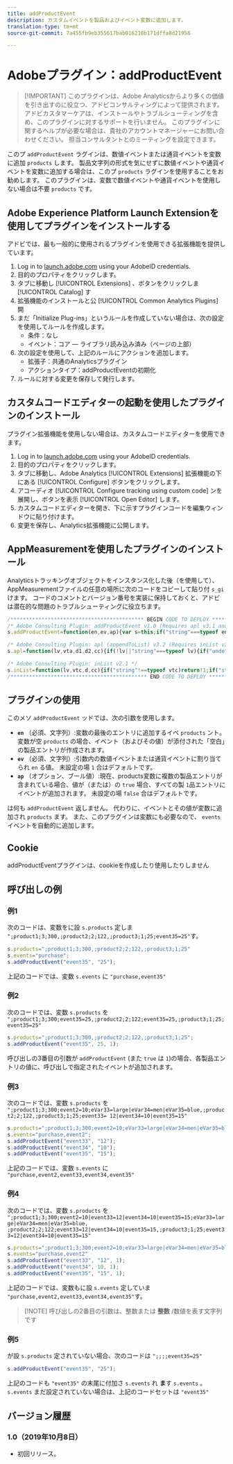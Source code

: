 ```yaml
---
title: addProductEvent
description: カスタムイベントを製品およびイベント変数に追加します。
translation-type: tm+mt
source-git-commit: 7a455fb9eb355617bab016218b171dffa8d21958

---
```



# Adobeプラグイン：addProductEvent

> [!IMPORTANT] このプラグインは、Adobe Analyticsからより多くの価値を引き出すのに役立つ、アドビコンサルティングによって提供されます。 アドビカスタマーケアは、インストールやトラブルシューティングを含め、このプラグインに対するサポートを行いません。 このプラグインに関するヘルプが必要な場合は、貴社のアカウントマネージャーにお問い合わせください。 担当コンサルタントとのミーティングを設定できます。

このプ `addProductEvent` ラグインは、数値イベントまたは通貨イベントを変数に追加 `products` します。 製品文字列の形式を気にせずに数値イベントや通貨イベントを変数に追加する場合は、このプ `products` ラグインを使用することをお勧めします。 このプラグインは、変数で数値イベントや通貨イベントを使用しない場合は不要 `products` です。

## Adobe Experience Platform Launch Extensionを使用してプラグインをインストールする

アドビでは、最も一般的に使用されるプラグインを使用できる拡張機能を提供しています。

1. Log in to [launch.adobe.com](https://launch.adobe.com) using your AdobeID credentials.
1. 目的のプロパティをクリックします。
1. タブに移動し [!UICONTROL Extensions] 、ボタンをクリックしま [!UICONTROL Catalog] す
1. 拡張機能のインストールと公 [!UICONTROL Common Analytics Plugins] 開
1. まだ「Initialize Plug-ins」というルールを作成していない場合は、次の設定を使用してルールを作成します。
   * 条件：なし
   * イベント：コア — ライブラリ読み込み済み（ページの上部）
1. 次の設定を使用して、上記のルールにアクションを追加します。
   * 拡張子：共通のAnalyticsプラグイン
   * アクションタイプ：addProductEventの初期化
1. ルールに対する変更を保存して発行します。

## カスタムコードエディターの起動を使用したプラグインのインストール

プラグイン拡張機能を使用しない場合は、カスタムコードエディターを使用できます。

1. Log in to [launch.adobe.com](https://launch.adobe.com) using your AdobeID credentials.
1. 目的のプロパティをクリックします。
1. タブに移動し、Adobe Analytics [!UICONTROL Extensions] 拡張機能の下にある [!UICONTROL Configure] ボタンをクリックします。
1. アコーディオ [!UICONTROL Configure tracking using custom code] ンを展開し、ボタンを表示 [!UICONTROL Open Editor] します。
1. カスタムコードエディターを開き、下に示すプラグインコードを編集ウィンドウに貼り付けます。
1. 変更を保存し、Analytics拡張機能に公開します。

## AppMeasurementを使用したプラグインのインストール

Analyticsトラッキングオブジェクトをインスタンス化した後（を使用して）、AppMeasurementファイルの任意の場所に次のコードをコピーして貼り付 `s_gi`けます。 コードのコメントとバージョン番号を実装に保持しておくと、アドビは潜在的な問題のトラブルシューティングに役立ちます。

```js
/******************************************* BEGIN CODE TO DEPLOY *******************************************/
/* Adobe Consulting Plugin: addProductEvent v1.0 (Requires apl v3.1 and inList v2.0+ plug-ins) */
s.addProductEvent=function(en,ev,ap){var s=this;if("string"===typeof en)if(ev=isNaN(ev)?"1":String(ev),ap=ap||!1,s.events= s.apl(s.events,en),s.products){var e=s.products.split(",");ap=ap?0:e.length-1;for(var a;ap<e.length;ap++)a=e[ap].split(";") ,a[4]&&a[4].includes("event")?a[4]=a[4]+"|"+en+"="+ev:a[5]?a[4]=en+"="+ev:a[4]||(a[3]||(a[3]=""),a[2]||(a[2]=""),a[1]||(a[1]=""),a[4]=en+"="+ev),e[ap]=a.join(";");s.products=e.join(",")}else s.products=";;;;"+en+"="+ev};

/* Adobe Consulting Plugin: apl (appendToList) v3.2 (Requires inList v2.0 or higher) */
s.apl=function(lv,vta,d1,d2,cc){if(!lv||"string"===typeof lv){if("undefined"===typeof this.inList||"string"!==typeof vta||""===vta)return lv;d1=d1||",";d2=d2||d1;1==d2&&(d2=d1,cc||(cc=1));2==d2&&1!=cc&&(d2=d1);vta=vta.split(",");for(var g=vta.length,e=0;e<g;e++)this.inList(lv,vta[e],d1,cc)||(lv=lv?lv+d2+vta[e]:vta[e])}return lv};

/* Adobe Consulting Plugin: inList v2.1 */
s.inList=function(lv,vtc,d,cc){if("string"!==typeof vtc)return!1;if("string"===typeof lv)lv=lv.split(d||",");else if("object"!== typeof lv)return!1;d=0;for(var e=lv.length;d<e;d++)if(1==cc&&vtc===lv[d]||vtc.toLowerCase()===lv[d].toLowerCase())return!0;return!1};
/******************************************** END CODE TO DEPLOY ********************************************/
```

## プラグインの使用

このメソ `addProductEvent` ッドでは、次の引数を使用します。

* **`en`** （必須、文字列）:変数の最後のエントリに追加するイベ `products` ント。 変数が空 `products` の場合、イベント（およびその値）が添付された「空白」の製品エントリが作成されます。
* **`ev`** （必須、文字列）:引数内の数値イベントまたは通貨イベントに割り当てられ `en` る値。  未設定の場 `1` 合はデフォルトです。
* **`ap`** （オプション、ブール値）:現在、products変数に複数の製品エントリが含まれている場合、値が（または）の `true` 場合、すべての製 `1`品エントリにイベントが追加されます。  未設定の場 `false` 合はデフォルトです。

は何も `addProductEvent` 返しません。 代わりに、イベントとその値が変数に追加され `products` ます。 また、このプラグインは変数にも必要なので、 `events` イベントを自動的に追加します。

## Cookie

addProductEventプラグインは、cookieを作成したり使用したりしません

## 呼び出しの例

### 例1

次のコードは、変数をに設 `s.products` 定しま `";product1;3;300,;product2;2;122,;product3;1;25;event35=25"`す。

```js
s.products=";product1;3;300,;product2;2;122,;product3;1;25"
s.events="purchase";
s.addProductEvent("event35", "25");
```

上記のコードでは、変数 `s.events` に `"purchase,event35"`

### 例2

次のコードでは、変数 `s.products` を `";product1;3;300;event35=25,;product2;2;122;event35=25,;product3;1;25;event35=25"`

```js
s.products=";product1;3;300,;product2;2;122,;product3;1;25";
s.addProductEvent("event35", 25, 1);
```

呼び出しの3番目の引数が `addProductEvent` (また `true` は `1`)の場合、各製品エントリの値に、呼び出しで指定されたイベントが追加されます。

### 例3

次のコードでは、変数 `s.products` を `";product1;3;300;event2=10;eVar33=large|eVar34=men|eVar35=blue,;product2;2;122,;product3;1;25;event33= 12|event34=10|event35=15"`

```js
s.products=";product1;3;300;event2=10;eVar33=large|eVar34=men|eVar35=blue,;product2;2;122,;product3;1;25";
s.events="purchase,event2";
s.addProductEvent("event33", "12");
s.addProductEvent("event34", "10");
s.addProductEvent("event35", "15");
```

上記のコードでは、変数 `s.events` に `"purchase,event2,event33,event34,event35"`

### 例4

次のコードでは、変数 `s.products` を `";product1;3;300;event2=10|event33=12|event34=10|event35=15;eVar33=large|eVar34=men|eVar35=blue, ;product2;2;122;event33=12|event34=10|event35=15,;product3;1;25;event33=12|event34=10|event35=15"`

```js
s.products=";product1;3;300;event2=10;eVar33=large|eVar34=men|eVar35=blue,;product2;2;122,;product3;1;25"
s.events="purchase,event2"
s.addProductEvent("event33", "12", 1);
s.addProductEvent("event34", 10, 1);
s.addProductEvent("event35", "15", 1);
```

上記のコードでは、変数もに設 `s.events` 定していま `"purchase,event2,event33,event34,event35"`す。

> [!NOTE] 呼び出しの2番目の引数は、整数または **整数** /数値を表す文字列です

### 例5

が設 `s.products` 定されていない場合、次のコードは `";;;;event35=25"`

```js
s.addProductEvent("event35", "25");
```

上記のコードも `"event35"` の末尾に付加さ `s.events` れ **ま**&#x200B;す `s.events` 。 `s.events` まだ設定されていない場合は、上記のコードセットは `"event35"`

## バージョン履歴

### 1.0（2019年10月8日）

* 初回リリース。
